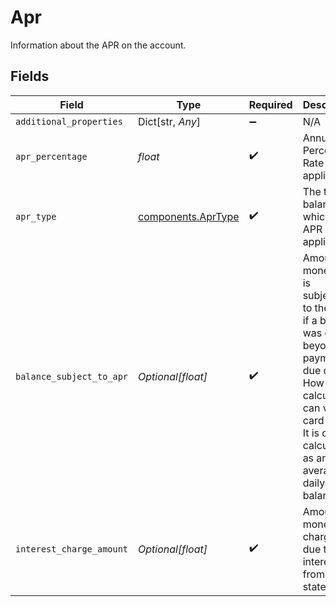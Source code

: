 # Apr

Information about the APR on the account.


## Fields

| Field                                                                                                                                                                                            | Type                                                                                                                                                                                             | Required                                                                                                                                                                                         | Description                                                                                                                                                                                      |
| ------------------------------------------------------------------------------------------------------------------------------------------------------------------------------------------------ | ------------------------------------------------------------------------------------------------------------------------------------------------------------------------------------------------ | ------------------------------------------------------------------------------------------------------------------------------------------------------------------------------------------------ | ------------------------------------------------------------------------------------------------------------------------------------------------------------------------------------------------ |
| `additional_properties`                                                                                                                                                                          | Dict[str, *Any*]                                                                                                                                                                                 | :heavy_minus_sign:                                                                                                                                                                               | N/A                                                                                                                                                                                              |
| `apr_percentage`                                                                                                                                                                                 | *float*                                                                                                                                                                                          | :heavy_check_mark:                                                                                                                                                                               | Annual Percentage Rate applied.<br/>                                                                                                                                                             |
| `apr_type`                                                                                                                                                                                       | [components.AprType](../../models/components/aprtype.md)                                                                                                                                         | :heavy_check_mark:                                                                                                                                                                               | The type of balance to which the APR applies.                                                                                                                                                    |
| `balance_subject_to_apr`                                                                                                                                                                         | *Optional[float]*                                                                                                                                                                                | :heavy_check_mark:                                                                                                                                                                               | Amount of money that is subjected to the APR if a balance was carried beyond payment due date. How it is calculated can vary by card issuer. It is often calculated as an average daily balance. |
| `interest_charge_amount`                                                                                                                                                                         | *Optional[float]*                                                                                                                                                                                | :heavy_check_mark:                                                                                                                                                                               | Amount of money charged due to interest from last statement.                                                                                                                                     |
